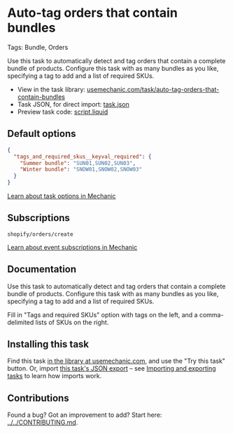 # Auto-tag orders that contain bundles

Tags: Bundle, Orders

Use this task to automatically detect and tag orders that contain a complete bundle of products. Configure this task with as many bundles as you like, specifying a tag to add and a list of required SKUs.

* View in the task library: [usemechanic.com/task/auto-tag-orders-that-contain-bundles](https://usemechanic.com/task/auto-tag-orders-that-contain-bundles)
* Task JSON, for direct import: [task.json](../../tasks/auto-tag-orders-that-contain-bundles.json)
* Preview task code: [script.liquid](./script.liquid)

## Default options

```json
{
  "tags_and_required_skus__keyval_required": {
    "Summer bundle": "SUN01,SUN02,SUN03",
    "Winter bundle": "SNOW01,SNOW02,SNOW03"
  }
}
```

[Learn about task options in Mechanic](https://docs.usemechanic.com/article/471-task-options)

## Subscriptions

```liquid
shopify/orders/create
```

[Learn about event subscriptions in Mechanic](https://docs.usemechanic.com/article/408-subscriptions)

## Documentation

Use this task to automatically detect and tag orders that contain a complete bundle of products. Configure this task with as many bundles as you like, specifying a tag to add and a list of required SKUs.

Fill in "Tags and required SKUs" option with tags on the left, and a comma-delimited lists of SKUs on the right.

## Installing this task

Find this task [in the library at usemechanic.com](https://usemechanic.com/task/auto-tag-orders-that-contain-bundles), and use the "Try this task" button. Or, import [this task's JSON export](../../tasks/auto-tag-orders-that-contain-bundles.json) – see [Importing and exporting tasks](https://docs.usemechanic.com/article/505-importing-and-exporting-tasks) to learn how imports work.

## Contributions

Found a bug? Got an improvement to add? Start here: [../../CONTRIBUTING.md](../../CONTRIBUTING.md).
